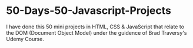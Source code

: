 # 50-Days-50-Javascript-Projects
I have done this 50 mini projects in HTML, CSS &amp; JavaScript that relate to the DOM (Document Object Model) under the guidence of Brad Traversy's Udemy Course.
